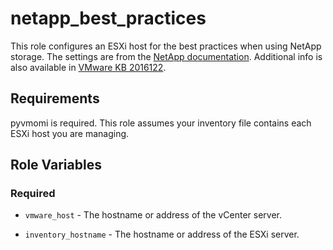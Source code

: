 netapp_best_practices
=========

This role configures an ESXi host for the best practices when using NetApp storage.  The settings are
from the [NetApp documentation](https://www.netapp.com/us/media/tr-4597.pdf).  Additional info is also
available in [VMware KB 2016122](https://kb.vmware.com/s/article/2016122).

Requirements
------------

pyvmomi is required. This role assumes your inventory file contains each ESXi host you are managing.

Role Variables
--------------

### Required

- `vmware_host` - The hostname or address of the vCenter server.

- `inventory_hostname` - The hostname or address of the ESXi server.

